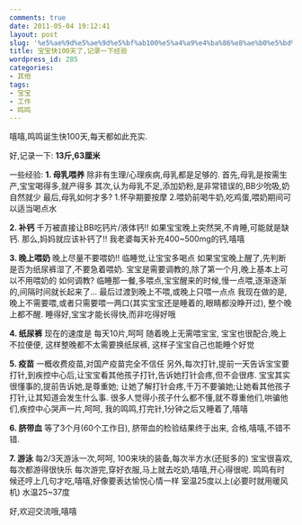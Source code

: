 ```yaml
---
comments: true
date: 2011-05-04 19:12:41
layout: post
slug: '%e5%ae%9d%e5%ae%9d%e5%bf%ab100%e5%a4%a9%e4%ba%86%e8%ae%b0%e5%bd%95%e4%b8%80%e4%b8%8b%e7%bb%8f%e9%aa%8c'
title: 宝宝快100天了,记录一下经验
wordpress_id: 285
categories:
- 其他
tags:
- 宝宝
- 工作
- 鸣鸣
---
```


嘻嘻,鸣鸣诞生快100天,每天都如此充实.

好,记录一下: **13斤,63厘米**

一些经验:
**1. 母乳喂养**
除非有生理/心理疾病,母乳都是足够的.
首先,母乳是按需生产,宝宝喝得多,就产得多
其次,认为母乳不足,添加奶粉,是非常错误的,BB少吮吸,奶自然就少
最后,母乳如何才多? 1.怀孕期要按摩 2.喂奶前喝牛奶,吃鸡蛋,喂奶期间可以适当喝点水

**2. 补钙**
千万被直接让BB吃钙片/液体钙!! 
如果宝宝晚上突然哭,不肯睡,可能就是缺钙.
那么,妈妈就应该补钙了!! 我老婆每天补充400~500mg的钙,嘻嘻

**3. 晚上喂奶**
晚上尽量不要喂奶!! 
临睡觉,让宝宝多喝点
如果宝宝晚上醒了,先判断是否为纸尿裤湿了,不要急着喂奶.
宝宝是需要调教的,除了第一个月,晚上基本上可以不用喂奶的
如何调教? 临睡那一餐,多喂点,宝宝醒来的时候,慢一点喂,逐渐逐渐的,间隔时间就长起来了... 最后过渡到晚上不喂,或晚上只喂一点点
我现在做的是,晚上不需要喂,或者只需要喂一两口(其实宝宝还是睡着的,眼睛都没睁开过), 整个晚上都不醒.
睡得好,宝宝才能长得快,而非吃得好哦

**4. 纸尿裤**
现在的速度是 每天10片,呵呵
随着晚上无需喂宝宝, 宝宝也很配合,晚上不拉便便, 这样整晚都不太需要换纸尿裤, 这样子宝宝自己也能睡个好觉

**5. 疫苗**
一概收费疫苗,对国产疫苗完全不信任
另外,每次打针,提前一天告诉宝宝要打针,到疾控中心后,让宝宝看其他孩子打针,告诉她打针会疼,但不会很疼.
宝宝其实很懂事的,提前告诉她,是尊重她; 让她了解打针会疼,千万不要骗她;让她看其他孩子打针,让其知道会发生什么事.
很多人觉得小孩子什么都不懂,就不尊重他们,哄骗他们,疾控中心哭声一片,呵呵, 我的鸣鸣,打完针,1分钟之后又睡着了,嘻嘻

**6. 脐带血**
等了3个月(60个工作日), 脐带血的检验结果终于出来, 合格,嘻嘻,不错不错.

**7. 游泳**
每2/3天游泳一次,呵呵, 100来块的装备,每次半方水(还挺多的)
宝宝很喜欢,每次都游得很快乐
每次游完,穿好衣服,马上就去吃奶,嘻嘻,开心得很呢. 鸣鸣有时候还哼上几句才吃,嘻嘻,好像要表达愉悦心情一样
室温25度以上(必要时就用暖风机)
水温25~37度


好,欢迎交流哦,嘻嘻
